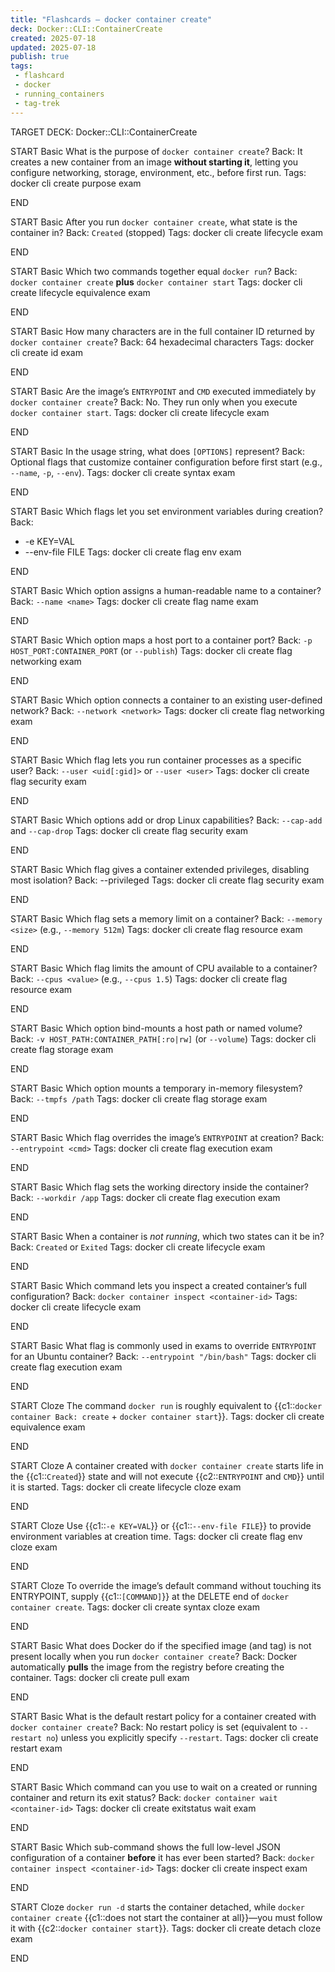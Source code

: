 ```yaml
---
title: "Flashcards – docker container create"
deck: Docker::CLI::ContainerCreate
created: 2025-07-18
updated: 2025-07-18
publish: true
tags: 
 - flashcard
 - docker
 - running_containers
 - tag-trek
---
```


TARGET DECK: Docker::CLI::ContainerCreate

START
Basic
What is the purpose of `docker container create`?
Back: It creates a new container from an image **without starting it**, letting you configure networking, storage, environment, etc., before first run.
Tags: docker cli create purpose exam
<!--ID: 1752881956624-->
END

START
Basic
After you run `docker container create`, what state is the container in?
Back: `Created` (stopped)
Tags: docker cli create lifecycle exam
<!--ID: 1752881956625-->
END

START
Basic
Which two commands together equal `docker run`?
Back: `docker container create` **plus** `docker container start`
Tags: docker cli create lifecycle equivalence exam
<!--ID: 1752881956627-->
END

START
Basic
How many characters are in the full container ID returned by `docker container create`?
Back: 64 hexadecimal characters
Tags: docker cli create id exam
<!--ID: 1752881956628-->
END

START
Basic
Are the image’s `ENTRYPOINT` and `CMD` executed immediately by `docker container create`?
Back: No. They run only when you execute `docker container start`.
Tags: docker cli create lifecycle exam
<!--ID: 1752881956629-->
END

START
Basic
In the usage string, what does `[OPTIONS]` represent?
Back: Optional flags that customize container configuration before first start (e.g., `--name`, `-p`, `--env`).
Tags: docker cli create syntax exam
<!--ID: 1752881956630-->
END

START
Basic
Which flags let you set environment variables during creation?
Back:
- -e KEY=VAL
- --env-file FILE
Tags: docker cli create flag env exam
<!--ID: 1752881956631-->
END

START
Basic
Which option assigns a human-readable name to a container?
Back: `--name <name>`
Tags: docker cli create flag name exam
<!--ID: 1752881956632-->
END

START
Basic
Which option maps a host port to a container port?
Back: `-p HOST_PORT:CONTAINER_PORT` (or `--publish`)
Tags: docker cli create flag networking exam
<!--ID: 1752881956633-->
END

START
Basic
Which option connects a container to an existing user-defined network?
Back: `--network <network>`
Tags: docker cli create flag networking exam
<!--ID: 1752881956634-->
END

START
Basic
Which flag lets you run container processes as a specific user?
Back: `--user <uid[:gid]>` or `--user <user>`
Tags: docker cli create flag security exam
<!--ID: 1752881956635-->
END

START
Basic
Which options add or drop Linux capabilities?
Back: `--cap-add` and `--cap-drop`
Tags: docker cli create flag security exam
<!--ID: 1752881956636-->
END

START
Basic
Which flag gives a container extended privileges, disabling most isolation?
Back: --privileged
Tags: docker cli create flag security exam
<!--ID: 1752881956637-->
END

START
Basic
Which flag sets a memory limit on a container?
Back: `--memory <size>` (e.g., `--memory 512m`)
Tags: docker cli create flag resource exam
<!--ID: 1752881956638-->
END

START
Basic
Which flag limits the amount of CPU available to a container?
Back: `--cpus <value>` (e.g., `--cpus 1.5`)
Tags: docker cli create flag resource exam
<!--ID: 1752881956639-->
END

START
Basic
Which option bind-mounts a host path or named volume?
Back: `-v HOST_PATH:CONTAINER_PATH[:ro|rw]` (or `--volume`)
Tags: docker cli create flag storage exam
<!--ID: 1752881956641-->
END

START
Basic
Which option mounts a temporary in-memory filesystem?
Back: `--tmpfs /path`
Tags: docker cli create flag storage exam
<!--ID: 1752881956642-->
END

START
Basic
Which flag overrides the image’s `ENTRYPOINT` at creation?
Back: `--entrypoint <cmd>`
Tags: docker cli create flag execution exam
<!--ID: 1752881956643-->
END

START
Basic
Which flag sets the working directory inside the container?
Back: `--workdir /app`
Tags: docker cli create flag execution exam
<!--ID: 1752881956644-->
END

START
Basic
When a container is *not running*, which two states can it be in?
Back: `Created` or `Exited`
Tags: docker cli create lifecycle exam
<!--ID: 1752881956645-->
END

START
Basic
Which command lets you inspect a created container’s full configuration?
Back: `docker container inspect <container-id>`
Tags: docker cli create lifecycle exam
<!--ID: 1752881956646-->
END

START
Basic
What flag is commonly used in exams to override `ENTRYPOINT` for an Ubuntu container?
Back: `--entrypoint "/bin/bash"`
Tags: docker cli create flag execution exam
<!--ID: 1752881956647-->
END

START
Cloze
The command&nbsp;`docker run`&nbsp;is roughly equivalent to&nbsp;{{c1::`docker container Back: create` + `docker container start`}}.
Tags: docker cli create equivalence exam
<!--ID: 1752881956648-->
END

START
Cloze
A container created with&nbsp;`docker container create`&nbsp;starts life in the&nbsp;{{c1::`Created`}}&nbsp;state and will not execute&nbsp;{{c2::`ENTRYPOINT` and `CMD`}}&nbsp;until it is started.
Tags: docker cli create lifecycle cloze exam
<!--ID: 1752881956649-->
END

START
Cloze
Use&nbsp;{{c1::`-e KEY=VAL`}}&nbsp;or&nbsp;{{c1::`--env-file FILE`}}&nbsp;to provide environment variables at creation time.
Tags: docker cli create flag env cloze exam
<!--ID: 1752881956650-->
END

START
Cloze
To override the image’s default command without touching its ENTRYPOINT, supply&nbsp;{{c1::`[COMMAND]`}}&nbsp;at the DELETE
end of&nbsp;`docker container create`.
Tags: docker cli create syntax cloze exam
<!--ID: 1752881956651-->
END

START
Basic
What does Docker do if the specified image (and tag) is not present locally when you run `docker container create`?
Back:
Docker automatically **pulls** the image from the registry before creating the container.
Tags: docker cli create pull exam
<!--ID: 1752888273936-->
END

START
Basic
What is the default restart policy for a container created with `docker container create`?
Back:
No restart policy is set (equivalent to `--restart no`) unless you explicitly specify `--restart`.
Tags: docker cli create restart exam
<!--ID: 1752888273939-->
END

START
Basic
Which command can you use to wait on a created or running container and return its exit status?
Back:
`docker container wait <container-id>`
Tags: docker cli create exitstatus wait exam
<!--ID: 1752888273940-->
END

START
Basic
Which sub-command shows the full low-level JSON configuration of a container **before** it has ever been started?
Back:
`docker container inspect <container-id>`
Tags: docker cli create inspect exam
<!--ID: 1752888273942-->
END

START
Cloze
`docker run -d` starts the container detached, while `docker container create` {{c1::does not start the container at all}}—you must follow it with {{c2::`docker container start`}}.
Tags: docker cli create detach cloze exam
<!--ID: 1752888273944-->
END